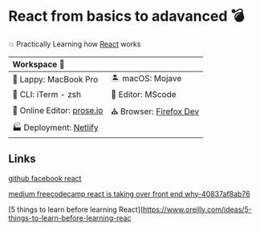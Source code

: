# React from basics to adavanced 💣
💥 Practically Learning how [React](https://reactjs.org/docs/getting-started.html) works


| Workspace 🎁                  |                         |
|:------------------------------|-------------------------|
| 👜 Lappy: MacBook Pro         | 🏝️ macOS: Mojave        |
| 🐚 CLI: iTerm - zsh           | 📓 Editor: MScode     |
| 📔 Online Editor: [prose.io](http://prose.io/)       | ⛪ Browser: [Firefox Dev](https://www.mozilla.org/en-US/firefox/developer/)       |
| 🏭 Deployment: [Netlify](https://www.netlify.com/)        |       |

## Links
[github facebook react](https://github.com/facebook/react/)

[medium freecodecamp react is taking over front end why-40837af8ab76](https://medium.freecodecamp.org/yes-react-is-taking-over-front-end-development-the-question-is-why-40837af8ab76)

[5 things to learn before learning React](https://www.oreilly.com/ideas/5-things-to-learn-before-learning-reac
